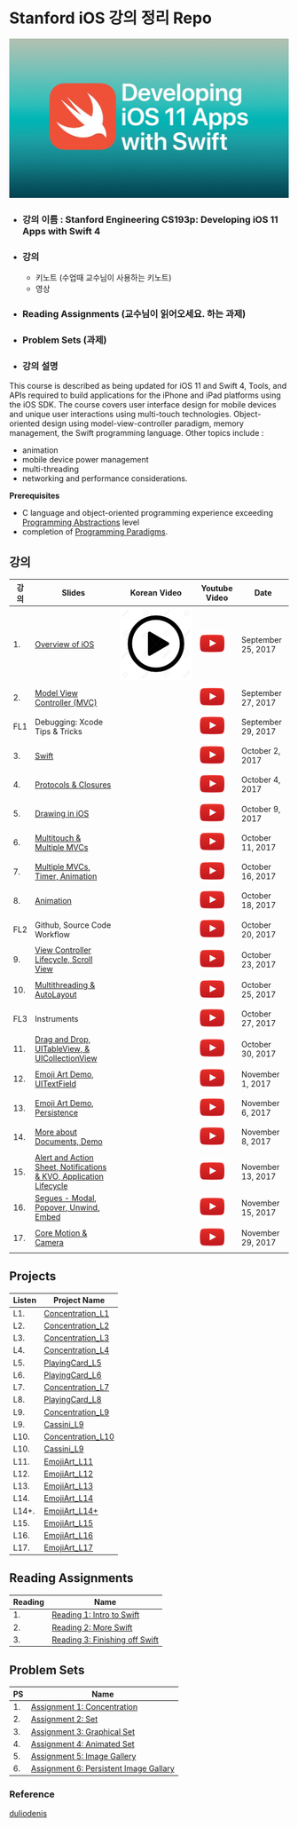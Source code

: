 # Stanford iOS 강의 정리 Repo
![](art/iTunesU.jpg?raw=true)

* ### 강의 이름 : Stanford Engineering CS193p: Developing iOS 11 Apps with Swift 4
* ### 강의
  * 키노트 (수업때 교수님이 사용하는 키노트)
  * 영상
* ### Reading Assignments (교수님이 읽어오세요. 하는 과제)
* ### Problem Sets (과제)

* ### 강의 설명
This course is described as being updated for iOS 11 and Swift 4, Tools, and APIs required to build applications for the iPhone and iPad platforms using the iOS SDK.
The course covers user interface design for mobile devices and unique user interactions using multi-touch technologies. Object-oriented design using model-view-controller paradigm, memory management, the Swift programming language.
Other topics include :
* animation
* mobile device power management
* multi-threading
* networking and performance considerations.

**Prerequisites**
* C language and object-oriented programming experience exceeding [Programming Abstractions](https://see.stanford.edu/Course/CS106B) level
* completion of [Programming Paradigms](https://see.stanford.edu/Course/CS107).

## 강의
| 강의 | Slides | Korean Video | Youtube Video | Date
| ------------- | ------------- | ------------- | ------------- | -------------
| 1. | [Overview of iOS](slides/Lecture-1-Slides.pdf) | [![](art/play2.jpg?raw=true)](https://www.edwith.org/swiftapp/lecture/26619/) | [![](art/play.png?raw=true)](https://www.youtube.com/watch?v=z9IXfYHhKYI&index=1&list=PL_l7vS8VbNDFBiKIL3fEQhkKXTYsncsvN) | September 25, 2017
| 2. | [Model View Controller (MVC)](slides/Lecture-2-Slides.pdf) |  | [![](art/play.png?raw=true)](https://www.youtube.com/watch?v=4iGdu4IWMFc&index=2&list=PL_l7vS8VbNDFBiKIL3fEQhkKXTYsncsvN) | September 27, 2017
| FL1 | Debugging: Xcode Tips & Tricks |  | [![](art/play.png?raw=true)](https://www.youtube.com/watch?v=7CeXdDGjsVU&index=19&list=PL_l7vS8VbNDFBiKIL3fEQhkKXTYsncsvN) | September 29, 2017
| 3. | [Swift](slides/Lecture-3-Slides.pdf) |  | [![](art/play.png?raw=true)](https://www.youtube.com/watch?v=88husjydCWY&index=3&list=PL_l7vS8VbNDFBiKIL3fEQhkKXTYsncsvN) | October 2, 2017
| 4. | [Protocols & Closures](slides/Lecture-4-Slides.pdf) |  | [![](art/play.png?raw=true)](https://www.youtube.com/watch?v=RGMKmhy-eWE&list=PL_l7vS8VbNDFBiKIL3fEQhkKXTYsncsvN&index=4) | October 4, 2017
| 5. | [Drawing in iOS](slides/Lecture-5-Slides.pdf) | | [![](art/play.png?raw=true)](https://www.youtube.com/watch?v=pOO0pz0gPLk&list=PL_l7vS8VbNDFBiKIL3fEQhkKXTYsncsvN&index=5) | October 9, 2017
| 6. | [Multitouch & Multiple MVCs](slides/Lecture-6-Slides.pdf) | | [![](art/play.png?raw=true)](https://www.youtube.com/watch?v=N_PyNplrhys&index=6&list=PL_l7vS8VbNDFBiKIL3fEQhkKXTYsncsvN) | October 11, 2017
| 7. | [Multiple MVCs, Timer, Animation](slides/Lecture-7-Slides.pdf) | | [![](art/play.png?raw=true)](https://www.youtube.com/watch?v=diihWsxOsDk&index=7&list=PL_l7vS8VbNDFBiKIL3fEQhkKXTYsncsvN) | October 16, 2017
| 8. | [Animation](slides/Lecture-8-Slides.pdf) | | [![](art/play.png?raw=true)](https://www.youtube.com/watch?v=5w9lu9ABJzE&index=8&list=PL_l7vS8VbNDFBiKIL3fEQhkKXTYsncsvN) | October 18, 2017
| FL2 | Github, Source Code Workflow |  | [![](art/play.png?raw=true)](https://www.youtube.com/watch?v=P8gyK-_auNk&list=PL_l7vS8VbNDFBiKIL3fEQhkKXTYsncsvN&index=18) | October 20, 2017
| 9. | [View Controller Lifecycle, Scroll View](slides/Lecture-9-Slides.pdf) | |  [![](art/play.png?raw=true)](https://www.youtube.com/watch?v=QjrMau1WmmU&index=9&list=PL_l7vS8VbNDFBiKIL3fEQhkKXTYsncsvN) | October 23, 2017
| 10. | [Multithreading & AutoLayout](slides/Lecture-10-Slides.pdf) |  |  [![](art/play.png?raw=true)](https://www.youtube.com/watch?v=U1G8f6F3PyQ&list=PL_l7vS8VbNDFBiKIL3fEQhkKXTYsncsvN&index=10) | October 25, 2017
| FL3 | Instruments |  | [![](art/play.png?raw=true)](https://www.youtube.com/watch?v=BCNlw9rhEe0&list=PL_l7vS8VbNDFBiKIL3fEQhkKXTYsncsvN&index=20) | October 27, 2017
| 11. | [Drag and Drop, UITableView, & UICollectionView](slides/Lecture-11-Slides.pdf) | | [![](art/play.png?raw=true)](https://www.youtube.com/watch?v=hore835-Mj4&list=PL_l7vS8VbNDFBiKIL3fEQhkKXTYsncsvN&index=11) | October 30, 2017
| 12. | [Emoji Art Demo, UITextField](slides/Lecture-12-Slides.pdf) | | [![](art/play.png?raw=true)](https://www.youtube.com/watch?v=qCJ79tknk1I&index=12&list=PL_l7vS8VbNDFBiKIL3fEQhkKXTYsncsvN) | November 1, 2017
| 13. | [Emoji Art Demo, Persistence](slides/Lecture-13-Slides.pdf) | | [![](art/play.png?raw=true)](https://www.youtube.com/watch?v=9o-NSIiCHpg&list=PL_l7vS8VbNDFBiKIL3fEQhkKXTYsncsvN&index=13) | November 6, 2017
| 14. | [More about Documents, Demo](slides/Lecture-14-Slides.pdf) | | [![](art/play.png?raw=true)](https://www.youtube.com/watch?v=zKHcLLza_Es&index=14&list=PL_l7vS8VbNDFBiKIL3fEQhkKXTYsncsvN) | November 8, 2017
| 15. | [Alert and Action Sheet, Notifications & KVO, Application Lifecycle](slides/Lecture-15-Slides.pdf) | | [![](art/play.png?raw=true)](https://www.youtube.com/watch?v=bJLrcNEv88k&list=PL_l7vS8VbNDFBiKIL3fEQhkKXTYsncsvN&index=15) | November 13, 2017
| 16. | [Segues - Modal, Popover, Unwind, Embed](slides/Lecture-16-Slides.pdf) | | [![](art/play.png?raw=true)](https://www.youtube.com/watch?v=NK-KG294hrc&list=PL_l7vS8VbNDFBiKIL3fEQhkKXTYsncsvN&index=16) | November 15, 2017
| 17. | [Core Motion & Camera](slides/Lecture-17-Slides.pdf) | | [![](art/play.png?raw=true)](https://www.youtube.com/watch?v=ccG0QoSZIXA&index=17&list=PL_l7vS8VbNDFBiKIL3fEQhkKXTYsncsvN) | November 29, 2017

## Projects
| Listen  | Project Name
| ------------- | -------------
| L1. | [Concentration_L1](Projects/Concentration_L1)
| L2. | [Concentration_L2](Projects/Concentration_L2)
| L3. | [Concentration_L3](Projects/Concentration_L3)
| L4. | [Concentration_L4](Projects/Concentration_L4)
| L5. | [PlayingCard_L5](Projects/PlayingCard_L5)
| L6. | [PlayingCard_L6](Projects/PlayingCard_L6)
| L7. | [Concentration_L7](Projects/Concentration_L7)
| L8. | [PlayingCard_L8](Projects/PlayingCard_L8)
| L9. | [Concentration_L9](Projects/Concentration_L9)
| L9. | [Cassini_L9](Projects/Cassini_L9)
| L10. | [Concentration_L10](Projects/Concentration_L10)
| L10. | [Cassini_L9](Projects/Cassini_L10)
| L11. | [EmojiArt_L11](Projects/EmojiArt_L11)
| L12. | [EmojiArt_L12](Projects/EmojiArt_L12)
| L13. | [EmojiArt_L13](Projects/EmojiArt_L13)
| L14. | [EmojiArt_L14](Projects/EmojiArt_L14)
| L14+. | [EmojiArt_L14+](Projects/EmojiArt_L14+)
| L15. | [EmojiArt_L15](Projects/EmojiArt_L15)
| L16. | [EmojiArt_L16](Projects/EmojiArt_L16)
| L17. | [EmojiArt_L17](Projects/EmojiArt_L17)

## Reading Assignments

| Reading  | Name
| ------------- | -------------
| 1. | [Reading 1: Intro to Swift](reading/Reading_1_Intro_to_Swift.pdf)
| 2. | [Reading 2: More Swift](reading/Reading_2_More_Swift.pdf)
| 3. | [Reading 3: Finishing off Swift](reading/Reading_3_Finishing_Off_Swift.pdf)

## Problem Sets

| PS  | Name
| ------------- | -------------
| 1. | [Assignment 1: Concentration](problemsets/Programming_Project_1_Concentration.pdf)
| 2. | [Assignment 2: Set](problemsets/Programming_Project_2_Set.pdf)
| 3. | [Assignment 3: Graphical Set](problemsets/Programming_Project_3_Graphical_Set.pdf)
| 4. | [Assignment 4: Animated Set](problemsets/Programming_Project_4_Animated_Set.pdf)
| 5. | [Assignment 5: Image Gallery](problemsets/Programming_Project_5_Image_Gallery.pdf)
| 6. | [Assignment 6: Persistent Image Gallary](problemsets/Programming_Project_6_Persistent_Image_Gallery.pdf)



### Reference
[duliodenis](duliodenis)
